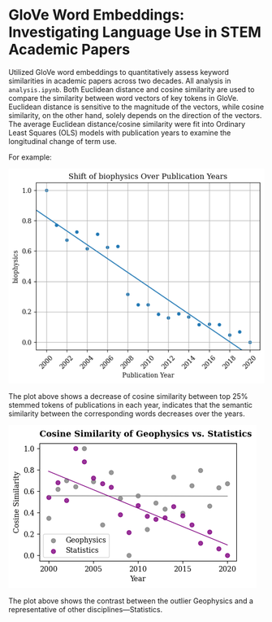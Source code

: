 # GloVe Word Embeddings: Investigating Language Use in STEM Academic Papers

Utilized GloVe word embeddings to quantitatively assess keyword similarities in academic papers across two decades. All analysis in `analysis.ipynb`. Both Euclidean distance and cosine similarity are used to compare the similarity between word vectors of key tokens in GloVe. Euclidean distance is sensitive to the magnitude of the vectors, while cosine similarity, on the other hand, solely depends on the direction of the vectors. The average Euclidean distance/cosine similarity were fit into Ordinary Least Squares (OLS) models with publication years to examine the longitudinal change of term use.

For example:

![Biophysics Plot](plots/biophysics.png)

The plot above shows a decrease of cosine similarity between top 25% stemmed tokens of publications in each year, indicates that the semantic similarity between the corresponding words decreases over the years.

![Comparison Plot](plots/comparison.png)

The plot above shows the contrast between the outlier Geophysics and a representative of other disciplines—Statistics.
